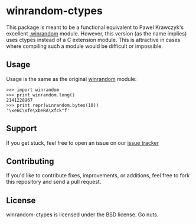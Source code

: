 winrandom-ctypes
================

This package is meant to be a functional equivalent to Pawel Krawczyk's excellent 
[.winrandom](http://ipsec.pl/winrandom) module. However, this version (as the
name implies) uses ctypes instead of a C extension module. This is attractive in
cases where compiling such a module would be difficult or impossible.

Usage
-----

Usage is the same as the original [winrandom](http://ipsec.pl/winrandom) module:

    >>> import winrandom
    >>> print winrandom.long()
    2141228967
    >>> print repr(winrandom.bytes(10))
    '\xe6C\xfe\xbeRA\xfck"f'

Support
-------

If you get stuck, feel free to open an issue on our 
[issue tracker](http://github.com/duointeractive/winrandom-ctypes/issues)

Contributing
------------

If you'd like to contribute fixes, improvements, or additions, feel free to fork
this repository and send a pull request.

License
-------
winrandom-ctypes is licensed under the BSD license. Go nuts.